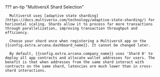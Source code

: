 ??? an-tip "MultiversX Shard Selection"

      MultiversX uses [adaptive state sharding](https://docs.multiversx.com/technology/adaptive-state-sharding/) for horizontal scaling. Shards allow it to process far more transactions through parallelization, improving transaction throughput and efficiency. 

      Choose your shard once when registering a MultiversX app on the {{config.extra.arcana.dashboard_name}}. It cannot be changed later.

      By default, {{config.extra.arcana.company_name}} uses 'Shard 0' to deploy all app contracts and allocate wallet addresses for users. The benefit is that when addresses from the same shard interact with contracts on the same shard, latencies are much lower than in cross-shard interactions.